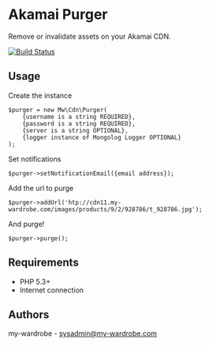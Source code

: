 Akamai Purger
=======================

Remove or invalidate assets on your Akamai CDN.

[![Build Status](https://secure.travis-ci.org/my-wardrobe/AkamaiPurger.png?branch=master)](https://travis-ci.org/my-wardrobe/AkamaiPurger)

Usage
-----

Create the instance

    $purger = new Mw\Cdn\Purger(
        {username is a string REQUIRED},
        {password is a string REQUIRED},
        {server is a string OPTIONAL},
        {logger instance of Mongolog Logger OPTIONAL}
    );

Set notifications

    $purger->setNotificationEmail({email address});

Add the url to purge

    $purger->addUrl('htp://cdn11.my-wardrobe.com/images/products/9/2/928786/t_928786.jpg');

And purge!

    $purger->purge();

Requirements
------------

* PHP 5.3+
* Internet connection

Authors
-------

my-wardrobe - <sysadmin@my-wardrobe.com>